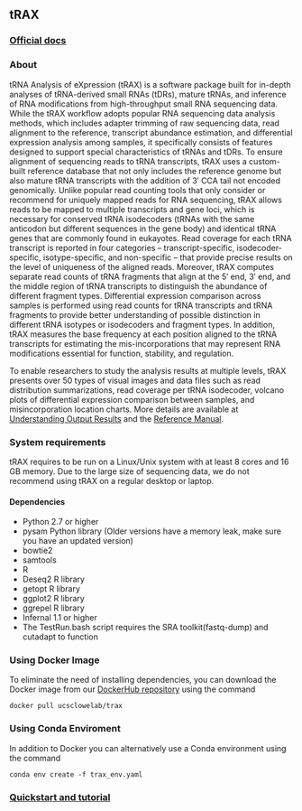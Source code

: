 ## tRAX

### [Official docs](http://trna.ucsc.edu/tRAX)

### About
tRNA Analysis of eXpression (tRAX) is a software package built for in-depth analyses of tRNA-derived small RNAs (tDRs), mature tRNAs, and inference of RNA modifications from high-throughput small RNA sequencing data. While the tRAX workflow adopts popular RNA sequencing data analysis methods, which includes adapter trimming of raw sequencing data, read alignment to the reference, transcript abundance estimation, and differential expression analysis among samples, it specifically consists of features designed to support special characteristics of tRNAs and tDRs. To ensure alignment of sequencing reads to tRNA transcripts, tRAX uses a custom-built reference database that not only includes the reference genome but also mature tRNA transcripts with the addition of 3′ CCA tail not encoded genomically. Unlike popular read counting tools that only consider or recommend for uniquely mapped reads for RNA sequencing, tRAX allows reads to be mapped to multiple transcripts and gene loci, which is necessary for conserved tRNA isodecoders (tRNAs with the same anticodon but different sequences in the gene body) and identical tRNA genes that are commonly found in eukayotes. Read coverage for each tRNA transcript is reported in four categories – transcript-specific, isodecoder-specific, isotype-specific, and non-specific – that provide precise results on the level of uniqueness of the aligned reads. Moreover, tRAX computes separate read counts of tRNA fragments that align at the 5′ end, 3′ end, and the middle region of tRNA transcripts to distinguish the abundance of different fragment types. Differential expression comparison across samples is performed using read counts for tRNA transcripts and tRNA fragments to provide better understanding of possible distinction in different tRNA isotypes or isodecoders and fragment types. In addition, tRAX measures the base frequency at each position aligned to the tRNA transcripts for estimating the mis-incorporations that may represent RNA modifications essential for function, stability, and regulation.

 To enable researchers to study the analysis results at multiple levels, tRAX presents over 50 types of visual images and data files such as read distribution summarizations, read coverage per tRNA isodecoder, volcano plots of differential expression comparison between samples, and misincorporation location charts. More details are available at [Understanding Output Results](http://trna.ucsc.edu/tRAX/outputs/) and the [Reference Manual](http://trna.ucsc.edu/tRAX/references/).

### System requirements
tRAX requires to be run on a Linux/Unix system with at least 8 cores and 16 GB memory. Due to the large size of sequencing data, we do not recommend using tRAX on a regular desktop or laptop.

#### Dependencies
* Python 2.7 or higher
* pysam Python library (Older versions have a memory leak, make sure you have an updated version)
* bowtie2
* samtools
* R
* Deseq2 R library
* getopt R library
* ggplot2 R library
* ggrepel R library
* Infernal 1.1 or higher
* The TestRun.bash script requires the SRA toolkit(fastq-dump) and cutadapt to function  

### Using Docker Image
To eliminate the need of installing dependencies, you can download the Docker image from our [DockerHub repository](https://hub.docker.com/r/ucsclowelab/trax) using the command
```
docker pull ucsclowelab/trax
```

### Using Conda Enviroment
In addition to Docker you can alternatively use a Conda environment using the command
```
conda env create -f trax_env.yaml
```

### [Quickstart and tutorial](http://trna.ucsc.edu/tRAX/#tutorial)
